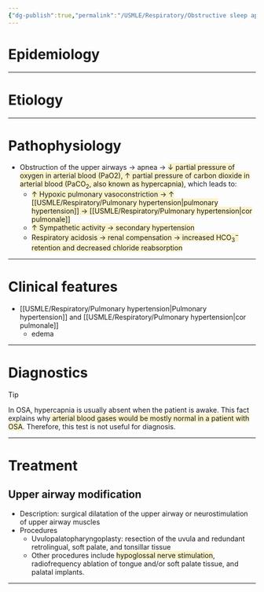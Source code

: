 ```yaml
---
{"dg-publish":true,"permalink":"/USMLE/Respiratory/Obstructive sleep apnea/"}
---
```


# Epidemiology


---
# Etiology


---
# Pathophysiology
- Obstruction of the upper airways → apnea → <span style="background:rgba(240, 200, 0, 0.2)">↓ partial pressure of oxygen in arterial blood (PaO2), ↑ partial pressure of carbon dioxide in arterial blood (PaCO<sub>2</sub>, also known as hypercapnia)</span>, which leads to:
	- <span style="background:rgba(240, 200, 0, 0.2)">↑ Hypoxic pulmonary vasoconstriction → ↑ [[USMLE/Respiratory/Pulmonary hypertension\|pulmonary hypertension]] → [[USMLE/Respiratory/Pulmonary hypertension\|cor pulmonale]]</span>
	- <span style="background:rgba(240, 200, 0, 0.2)">↑ Sympathetic activity → secondary hypertension</span>
	- <span style="background:rgba(240, 200, 0, 0.2)">Respiratory acidosis → renal compensation → increased HCO<sub>3</sub><sup>−</sup> retention and decreased chloride reabsorption </span>

---
# Clinical features
- [[USMLE/Respiratory/Pulmonary hypertension\|Pulmonary hypertension]] and [[USMLE/Respiratory/Pulmonary hypertension\|cor pulmonale]]
	- edema

---
# Diagnostics
>[!tip] 
>In OSA, hypercapnia is usually absent when the patient is awake. This fact explains why<span style="background:rgba(240, 200, 0, 0.2)"> arterial blood gases would be mostly normal in a patient with OSA</span>. Therefore, this test is not useful for diagnosis.



---
# Treatment
## Upper airway modification
- Description: surgical dilatation of the upper airway or neurostimulation of upper airway muscles
- Procedures 
	- Uvulopalatopharyngoplasty: resection of the uvula and redundant retrolingual, soft palate, and tonsillar tissue 
	- Other procedures include <span style="background:rgba(240, 200, 0, 0.2)">hypoglossal nerve stimulation</span>, radiofrequency ablation of tongue and/or soft palate tissue, and palatal implants.

---
